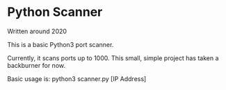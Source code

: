 # Python Scanner
Written around 2020

This is a basic Python3 port scanner.

Currently, it scans ports up to 1000. This small, simple project has taken a backburner for now.

Basic usage is: python3 scanner.py [IP Address]